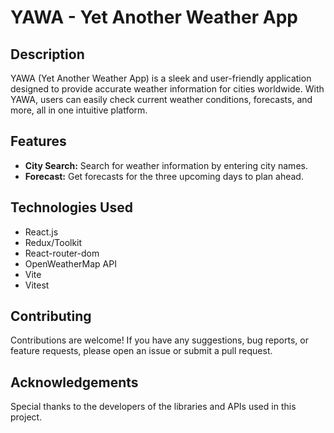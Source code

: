 # YAWA - Yet Another Weather App

## Description

YAWA (Yet Another Weather App) is a sleek and user-friendly application designed to provide accurate weather information for cities worldwide. With YAWA, users can easily check current weather conditions, forecasts, and more, all in one intuitive platform.

## Features

- **City Search:** Search for weather information by entering city names.
- **Forecast:** Get forecasts for the three upcoming days to plan ahead.

## Technologies Used

- React.js
- Redux/Toolkit
- React-router-dom
- OpenWeatherMap API
- Vite
- Vitest

## Contributing

Contributions are welcome! If you have any suggestions, bug reports, or feature requests, please open an issue or submit a pull request.

## Acknowledgements

Special thanks to the developers of the libraries and APIs used in this project.
